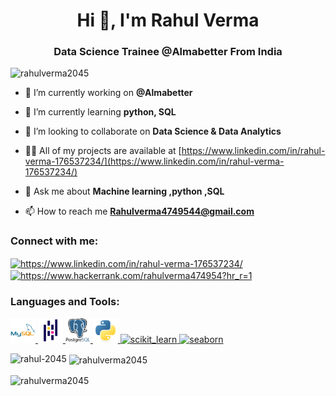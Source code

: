 <h1 align="center">Hi 👋, I'm Rahul Verma</h1>
<h3 align="center">Data Science Trainee @Almabetter From India</h3>

<p align="left"> <img src="https://komarev.com/ghpvc/?username=rahulverma2045&label=Profile%20views&color=0e75b6&style=flat" alt="rahulverma2045" /> </p>

- 🔭 I’m currently working on **@Almabetter**

- 🌱 I’m currently learning **python, SQL**

- 👯 I’m looking to collaborate on **Data Science & Data Analytics**

- 👨‍💻 All of my projects are available at [https://www.linkedin.com/in/rahul-verma-176537234/](https://www.linkedin.com/in/rahul-verma-176537234/)

- 💬 Ask me about **Machine learning ,python ,SQL**

- 📫 How to reach me **Rahulverma4749544@gmail.com**

<h3 align="left">Connect with me:</h3>
<p align="left">
<a href="https://linkedin.com/in/https://www.linkedin.com/in/rahul-verma-176537234/" target="blank"><img align="center" src="https://raw.githubusercontent.com/rahuldkjain/github-profile-readme-generator/master/src/images/icons/Social/linked-in-alt.svg" alt="https://www.linkedin.com/in/rahul-verma-176537234/" height="30" width="40" /></a>
<a href="https://www.hackerrank.com/https://www.hackerrank.com/rahulverma474954?hr_r=1" target="blank"><img align="center" src="https://raw.githubusercontent.com/rahuldkjain/github-profile-readme-generator/master/src/images/icons/Social/hackerrank.svg" alt="https://www.hackerrank.com/rahulverma474954?hr_r=1" height="30" width="40" /></a>
</p>

<h3 align="left">Languages and Tools:</h3>
<p align="left"> <a href="https://www.mysql.com/" target="_blank" rel="noreferrer"> <img src="https://raw.githubusercontent.com/devicons/devicon/master/icons/mysql/mysql-original-wordmark.svg" alt="mysql" width="40" height="40"/> </a> <a href="https://pandas.pydata.org/" target="_blank" rel="noreferrer"> <img src="https://raw.githubusercontent.com/devicons/devicon/2ae2a900d2f041da66e950e4d48052658d850630/icons/pandas/pandas-original.svg" alt="pandas" width="40" height="40"/> </a> <a href="https://www.postgresql.org" target="_blank" rel="noreferrer"> <img src="https://raw.githubusercontent.com/devicons/devicon/master/icons/postgresql/postgresql-original-wordmark.svg" alt="postgresql" width="40" height="40"/> </a> <a href="https://www.python.org" target="_blank" rel="noreferrer"> <img src="https://raw.githubusercontent.com/devicons/devicon/master/icons/python/python-original.svg" alt="python" width="40" height="40"/> </a> <a href="https://scikit-learn.org/" target="_blank" rel="noreferrer"> <img src="https://upload.wikimedia.org/wikipedia/commons/0/05/Scikit_learn_logo_small.svg" alt="scikit_learn" width="40" height="40"/> </a> <a href="https://seaborn.pydata.org/" target="_blank" rel="noreferrer"> <img src="https://seaborn.pydata.org/_images/logo-mark-lightbg.svg" alt="seaborn" width="40" height="40"/> </a> </p>

<p><img align="left" src="https://github-readme-stats.vercel.app/api/top-langs?username=rahul-2045&show_icons=true&locale=en&layout=compact" alt="rahul-2045" /></p>

<p>&nbsp;<img align="center" src="https://github-readme-stats.vercel.app/api?username=rahul-2045&show_icons=true&locale=en" alt="rahulverma2045" /></p>

<p><img align="center" src="https://github-readme-streak-stats.herokuapp.com/?user=rahul-2045&" alt="rahulverma2045" /></p>

